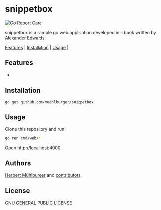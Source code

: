 # snippetbox
[![Go Report Card][report-card-image]][report-card-url]

snippetbox is a sample go web application developed in a book written by [Alexander Edwards](https://lets-go.alexedwards.net/).

[Features](#features) | [Installation](#installation) | [Usage](#usage) |

## Features

- 

## Installation

```bash
go get github.com/muehlburger/snippetbox
```

## Usage

Clone this repository and run:

```bash
go run cmd/web/*
```

Open http://localhost:4000

## Authors

[Herbert Mühlburger](https://github.com/muehlburger) and [contributors](https://github.com/muehlburger/snippetbox/graphs/contributors).

## License

[GNU GENERAL PUBLIC LICENSE](LICENSE)

[report-card-image]: https://goreportcard.com/badge/github.com/muehlburger/snippetbox
[report-card-url]: https://goreportcard.com/report/github.com/muehlburger/snippetbox